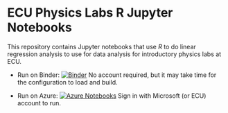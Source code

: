 # ECU Physics Labs R Jupyter Notebooks

This repository contains Jupyter notebooks that use *R* to do linear regression analysis to use for data analysis for introductory physics labs at ECU.

* Run on Binder: [![Binder](https://mybinder.org/badge_logo.svg)](https://mybinder.org/v2/gh/sprague252/PhysLabsR/master?urlpath=lab%2Ftree%2FRRegression.ipynb) No account required, but it may take time for the configuration to load and build.

* Run on Azure: [![Azure Notebooks](https://notebooks.azure.com/launch.png)](https://notebooks.azure.com/import/gh/sprague252/PhysLabsR) Sign in with Microsoft (or ECU) account to run. 